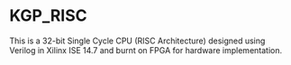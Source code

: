 # KGP_RISC
This is a 32-bit Single Cycle CPU (RISC Architecture) designed using Verilog in Xilinx ISE 14.7 and burnt on FPGA for hardware implementation.
